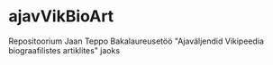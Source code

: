 # ajavVikBioArt
Repositoorium Jaan Teppo Bakalaureusetöö "Ajaväljendid Vikipeedia biograafilistes artiklites" jaoks
